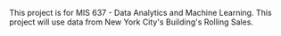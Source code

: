 This project is for MIS 637 - Data Analytics and Machine Learning.
This project will use data from New York City's Building's Rolling Sales.